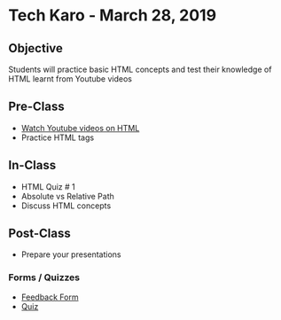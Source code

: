 # Tech Karo - March 28, 2019

## Objective
Students will practice basic HTML concepts and test their knowledge of HTML learnt from Youtube videos

## Pre-Class
- [Watch Youtube videos on HTML](https://www.youtube.com/playlist?list=PLyJQFJk781TLJqVkfLd-TnaWMhMrX0vq-)
- Practice HTML tags

## In-Class
- HTML Quiz # 1
- Absolute vs Relative Path
- Discuss HTML concepts

## Post-Class
- Prepare your presentations

### Forms / Quizzes

- [Feedback Form](https://forms.gle/WznYGupM8pJcBhjs8)
- [Quiz](https://forms.gle/ctFeHBmo56qL8LE28)